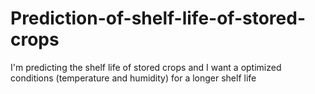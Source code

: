 # Prediction-of-shelf-life-of-stored-crops
I'm predicting the shelf life of stored crops and I want a optimized conditions (temperature and humidity) for a longer shelf life
